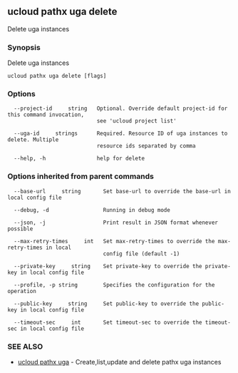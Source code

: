 

## ucloud pathx uga delete

Delete uga instances

### Synopsis

Delete uga instances

```
ucloud pathx uga delete [flags]
```

### Options

```
  --project-id     string   Optional. Override default project-id for this command invocation,
                            see 'ucloud project list' 

  --uga-id     strings      Required. Resource ID of uga instances to delete. Multiple
                            resource ids separated by comma 

  --help, -h                help for delete 

```

### Options inherited from parent commands

```
  --base-url     string       Set base-url to override the base-url in local config file 

  --debug, -d                 Running in debug mode 

  --json, -j                  Print result in JSON format whenever possible 

  --max-retry-times     int   Set max-retry-times to override the max-retry-times in local
                              config file (default -1) 

  --private-key     string    Set private-key to override the private-key in local config file 

  --profile, -p string        Specifies the configuration for the operation 

  --public-key     string     Set public-key to override the public-key in local config file 

  --timeout-sec     int       Set timeout-sec to override the timeout-sec in local config file 

```

### SEE ALSO

* [ucloud pathx uga](developer/cli/cmd/ucloud/pathx/uga)	 - Create,list,update and delete pathx uga instances

